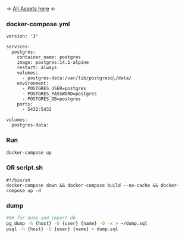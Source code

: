 -> [All Assets here](https://github.com/mjkodkks/setup/tree/main/docs/database/postgresql) <-

### docker-compose.yml
```
version: '3'

services:
  postgres:
    container_name: postgres
    image: postgres:14.1-alpine
    restart: always
    volumes:
      - postgres-data:/var/lib/postgresql/data/
    environment:
      - POSTGRES_USER=postgres
      - POSTGRES_PASSWORD=postgres
      - POSTGRES_DB=postgres
    ports:
      - 5432:5432
      
volumes:
  postgres-data:
```

### Run
```sh
docker-compose up
```
### OR script.sh
```
#!/bin/sh
docker-compose down && docker-compose build --no-cache && docker-compose up -d
```

### dump
```sh
### for dump and import db
pg_dump -h {host} -U {user} {name} -O -x > ~/dump.sql
psql -h {host} -U {user} {name} < dump.sql
```